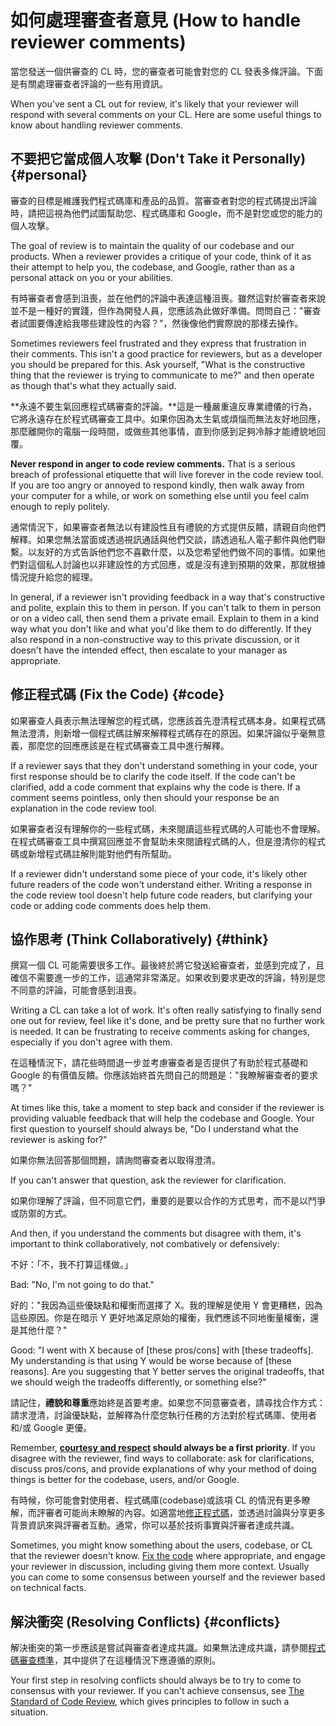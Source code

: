 # 如何處理審查者意見 (How to handle reviewer comments)

當您發送一個供審查的 CL 時，您的審查者可能會對您的 CL 發表多條評論。下面是有關處理審查者評論的一些有用資訊。

When you've sent a CL out for review, it's likely that your reviewer will
respond with several comments on your CL. Here are some useful things to know
about handling reviewer comments.

## 不要把它當成個人攻擊 (Don't Take it Personally) {#personal}

審查的目標是維護我們程式碼庫和產品的品質。當審查者對您的程式碼提出評論時，請把這視為他們試圖幫助您、程式碼庫和 Google，而不是對您或您的能力的個人攻擊。

The goal of review is to maintain the quality of our codebase and our products.
When a reviewer provides a critique of your code, think of it as their attempt
to help you, the codebase, and Google, rather than as a personal attack on you
or your abilities.

有時審查者會感到沮喪，並在他們的評論中表達這種沮喪。雖然這對於審查者來說並不是一種好的實踐，但作為開發人員，您應該為此做好準備。問問自己："審查者試圖要傳達給我哪些建設性的內容？"，然後像他們實際說的那樣去操作。

Sometimes reviewers feel frustrated and they express that frustration in their
comments. This isn't a good practice for reviewers, but as a developer you
should be prepared for this. Ask yourself, "What is the constructive thing that
the reviewer is trying to communicate to me?" and then operate as though that's
what they actually said.

**永遠不要生氣回應程式碼審查的評論。**這是一種嚴重違反專業禮儀的行為，它將永遠存在於程式碼審查工具中。如果你因為太生氣或煩惱而無法友好地回應，那麼離開你的電腦一段時間，或做些其他事情，直到你感到足夠冷靜才能禮貌地回覆。

**Never respond in anger to code review comments.** That is a serious breach of
professional etiquette that will live forever in the code review tool. If you
are too angry or annoyed to respond kindly, then walk away from your computer
for a while, or work on something else until you feel calm enough to reply
politely.

通常情況下，如果審查者無法以有建設性且有禮貌的方式提供反饋，請親自向他們解釋。如果您無法當面或透過視訊通話與他們交談，請透過私人電子郵件與他們聯繫。以友好的方式告訴他們您不喜歡什麼，以及您希望他們做不同的事情。如果他們對這個私人討論也以非建設性的方式回應，或是沒有達到預期的效果，那就根據情況提升給您的經理。

In general, if a reviewer isn't providing feedback in a way that's constructive
and polite, explain this to them in person. If you can't talk to them in person
or on a video call, then send them a private email. Explain to them in a kind
way what you don't like and what you'd like them to do differently. If they also
respond in a non-constructive way to this private discussion, or it doesn't have
the intended effect, then
escalate to your manager as
appropriate.

## 修正程式碼 (Fix the Code) {#code}

如果審查人員表示無法理解您的程式碼，您應該首先澄清程式碼本身。如果程式碼無法澄清，則新增一個程式碼註解來解釋程式碼存在的原因。如果評論似乎毫無意義，那麼您的回應應該是在程式碼審查工具中進行解釋。

If a reviewer says that they don't understand something in your code, your first
response should be to clarify the code itself. If the code can't be clarified,
add a code comment that explains why the code is there. If a comment seems
pointless, only then should your response be an explanation in the code review
tool.

如果審查者沒有理解你的一些程式碼，未來閱讀這些程式碼的人可能也不會理解。在程式碼審查工具中撰寫回應並不會幫助未來閱讀程式碼的人，但是澄清你的程式碼或新增程式碼註解則能對他們有所幫助。

If a reviewer didn't understand some piece of your code, it's likely other
future readers of the code won't understand either. Writing a response in the
code review tool doesn't help future code readers, but clarifying your code or
adding code comments does help them.

## 協作思考 (Think Collaboratively) {#think}

撰寫一個 CL 可能需要很多工作。最後終於將它發送給審查者，並感到完成了，且確信不需要進一步的工作，這通常非常滿足。如果收到要求更改的評論，特別是您不同意的評論，可能會感到沮喪。

Writing a CL can take a lot of work. It's often really satisfying to finally
send one out for review, feel like it's done, and be pretty sure that no further
work is needed. It can be frustrating to receive comments asking for changes,
especially if you don't agree with them.

在這種情況下，請花些時間退一步並考慮審查者是否提供了有助於程式基礎和 Google 的有價值反饋。你應該始終首先問自己的問題是："我瞭解審查者的要求嗎？"

At times like this, take a moment to step back and consider if the reviewer is
providing valuable feedback that will help the codebase and Google. Your first
question to yourself should always be, "Do I understand what the reviewer is
asking for?"

如果你無法回答那個問題，請詢問審查者以取得澄清。

If you can't answer that question, ask the reviewer for clarification.

如果你理解了評論，但不同意它們，重要的是要以合作的方式思考，而不是以鬥爭或防禦的方式。

And then, if you understand the comments but disagree with them, it's important
to think collaboratively, not combatively or defensively:

不好：「不，我不打算這樣做。」

Bad: "No, I'm not going to do that."

好的："我因為這些優缺點和權衡而選擇了 X。我的理解是使用 Y 會更糟糕，因為這些原因。你是在暗示 Y 更好地滿足原始的權衡，我們應該不同地衡量權衡，還是其他什麼？"

Good: "I went with X because of [these pros/cons] with [these
tradeoffs].
My understanding is that using Y would be worse because of [these reasons]. Are
you suggesting that Y better serves the original tradeoffs, that we should weigh
the tradeoffs differently, or something else?"

請記住，**禮貌和尊重**應始終是首要考慮。如果您不同意審查者，請尋找合作方式：請求澄清，討論優缺點，並解釋為什麼您執行任務的方法對於程式碼庫、使用者和/或 Google 更優。

Remember,
**[courtesy and respect](https://chromium.googlesource.com/chromium/src/+/master/docs/cr_respect.md)
should always be a first priority**. If you disagree with the reviewer, find
ways to collaborate: ask for clarifications, discuss pros/cons, and provide
explanations of why your method of doing things is better for the codebase,
users, and/or Google.

有時候，你可能會對使用者、程式碼庫(codebase)或該項 CL 的情況有更多瞭解，而評審者可能尚未瞭解的內容。如適當地[修正程式碼](#code)，並透過討論與分享更多背景資訊來與評審者互動。通常，你可以基於技術事實與評審者達成共識。

Sometimes, you might know something about the users, codebase, or CL that the
reviewer doesn't know. [Fix the code](#code) where appropriate, and engage your
reviewer in discussion, including giving them more context. Usually you can come
to some consensus between yourself and the reviewer based on technical facts.

## 解決衝突 (Resolving Conflicts) {#conflicts}

解決衝突的第一步應該是嘗試與審查者達成共識。如果無法達成共識，請參閱[程式碼審查標準](../reviewer/standard.md)，其中提供了在這種情況下應遵循的原則。

Your first step in resolving conflicts should always be to try to come to
consensus with your reviewer. If you can't achieve consensus, see
[The Standard of Code Review](../reviewer/standard.md), which gives principles
to follow in such a situation.
